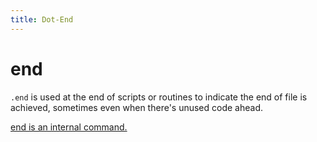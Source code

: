 ```yaml
---
title: Dot-End
---
```




# end

`.end` is used at the end of scripts or routines to indicate the end of file is achieved, sometimes even when there's unused code ahead.

[end is an internal command.](https://marnix0810.github.io/ASCCISL/Commands/dot/)